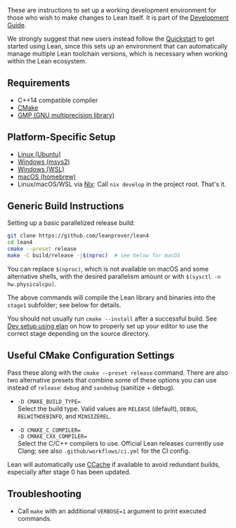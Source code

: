 These are instructions to set up a working development environment for those who wish to make changes to Lean itself. It is part of the [Development Guide](doc/dev/index.md).

We strongly suggest that new users instead follow the [Quickstart](doc/quickstart.md) to get started using Lean, since this sets up an environment that can automatically manage multiple Lean toolchain versions, which is necessary when working within the Lean ecosystem.

Requirements
------------

- C++14 compatible compiler
- [CMake](http://www.cmake.org)
- [GMP (GNU multiprecision library)](http://gmplib.org/)

Platform-Specific Setup
-----------------------

- [Linux (Ubuntu)](ubuntu.md)
- [Windows (msys2)](msys2.md)
- [Windows (WSL)](wsl.md)
- [macOS (homebrew)](osx-10.9.md)
- Linux/macOS/WSL via [Nix](https://nixos.org/nix/): Call `nix develop` in the project root. That's it.

Generic Build Instructions
--------------------------

Setting up a basic parallelized release build:

```bash
git clone https://github.com/leanprover/lean4
cd lean4
cmake --preset release
make -C build/release -j$(nproc)  # see below for macOS
```
You can replace `$(nproc)`, which is not available on macOS and some alternative shells, with the desired parallelism amount or with `$(sysctl -n hw.physicalcpu)`.

The above commands will compile the Lean library and binaries into the
`stage1` subfolder; see below for details.

You should not usually run `cmake --install` after a successful build.
See [Dev setup using elan](../dev/index.md#dev-setup-using-elan) on how to properly set up your editor to use the correct stage depending on the source directory.

Useful CMake Configuration Settings
-----------------------------------

Pass these along with the `cmake --preset release` command.
There are also two alternative presets that combine some of these options you can use instead of `release`: `debug` and `sandebug` (sanitize + debug).

* `-D CMAKE_BUILD_TYPE=`\
  Select the build type. Valid values are `RELEASE` (default), `DEBUG`,
  `RELWITHDEBINFO`, and `MINSIZEREL`.

* `-D CMAKE_C_COMPILER=`\
  `-D CMAKE_CXX_COMPILER=`\
  Select the C/C++ compilers to use. Official Lean releases currently use Clang;
  see also `.github/workflows/ci.yml` for the CI config.

Lean will automatically use [CCache](https://ccache.dev/) if available to avoid
redundant builds, especially after stage 0 has been updated.

Troubleshooting
---------------

* Call `make` with an additional `VERBOSE=1` argument to print executed commands.
